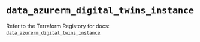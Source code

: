 # `data_azurerm_digital_twins_instance`

Refer to the Terraform Registory for docs: [`data_azurerm_digital_twins_instance`](https://registry.terraform.io/providers/hashicorp/azurerm/3.74.0/docs/data-sources/digital_twins_instance).
